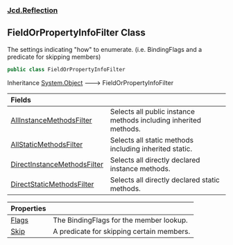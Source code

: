 ### [Jcd.Reflection](Jcd.Reflection.md 'Jcd.Reflection')

## FieldOrPropertyInfoFilter Class

The settings indicating "how" to enumerate. (i.e. BindingFlags and a predicate for skipping members)

```csharp
public class FieldOrPropertyInfoFilter
```

Inheritance [System.Object](https://docs.microsoft.com/en-us/dotnet/api/System.Object 'System.Object') &#129106;
FieldOrPropertyInfoFilter

| Fields                                                                                                                                                         |                                                                  |
|:---------------------------------------------------------------------------------------------------------------------------------------------------------------|:-----------------------------------------------------------------|
| [AllInstanceMethodsFilter](FieldOrPropertyInfoFilter.AllInstanceMethodsFilter.md 'Jcd.Reflection.FieldOrPropertyInfoFilter.AllInstanceMethodsFilter')          | Selects all public instance methods including inherited methods. |
| [AllStaticMethodsFilter](FieldOrPropertyInfoFilter.AllStaticMethodsFilter.md 'Jcd.Reflection.FieldOrPropertyInfoFilter.AllStaticMethodsFilter')                | Selects all static methods including inherited static.           |
| [DirectInstanceMethodsFilter](FieldOrPropertyInfoFilter.DirectInstanceMethodsFilter.md 'Jcd.Reflection.FieldOrPropertyInfoFilter.DirectInstanceMethodsFilter') | Selects all directly declared instance methods.                  |
| [DirectStaticMethodsFilter](FieldOrPropertyInfoFilter.DirectStaticMethodsFilter.md 'Jcd.Reflection.FieldOrPropertyInfoFilter.DirectStaticMethodsFilter')       | Selects all directly declared static methods.                    |

| Properties                                                                                   |                                           |
|:---------------------------------------------------------------------------------------------|:------------------------------------------|
| [Flags](FieldOrPropertyInfoFilter.Flags.md 'Jcd.Reflection.FieldOrPropertyInfoFilter.Flags') | The BindingFlags for the member lookup.   |
| [Skip](FieldOrPropertyInfoFilter.Skip.md 'Jcd.Reflection.FieldOrPropertyInfoFilter.Skip')    | A predicate for skipping certain members. |
